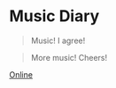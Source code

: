 # Music Diary

> Music! I agree!

> More music! Cheers!

[Online](https://xieyuheng.github.io/music-diary)
